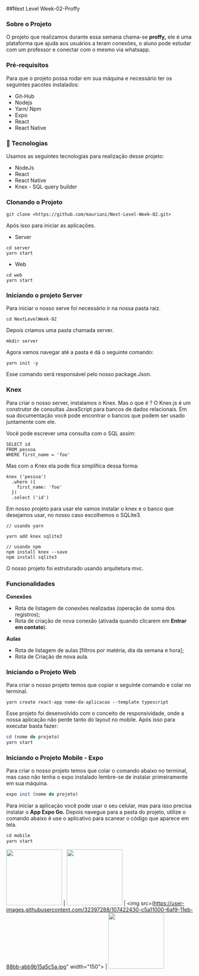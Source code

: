 ##Next Level Week-02-Proffy

### Sobre o Projeto
O projeto que realizamos durante essa semana chama-se **proffy,** ele é uma plataforma que ajuda aos usuários a teram conexões, o aluno pode estudar com um professor e conectar com o mesmo via whatsapp.

### Pré-requisitos

Para que o projeto possa rodar em sua máquina e necessário ter os seguintes pacotes instalados:

- Git-Hub
- Nodejs
- Yarn/ Npm
- Expo
- React
- React Native

### 🚀 Tecnologias

Usamos as seguintes tecnologias para realização desse projeto:

- NodeJs
- React
- React Native
- Knex - SQL query builder

### Clonando o Projeto

```
git clone <https://github.com/mauriani/Next-Level-Week-02.git>

```

Após isso para iniciar as aplicações.

- Server

```
cd server
yarn start

```

- Web

```
cd web
yarn start

```

### Iniciando o projeto Server

Para iniciar o nosso serve foi necessário ir na nossa pasta raiz.

```
cd NextLevelWeek-02

```

Depois criamos uma pasta chamada server.

```
mkdir server

```

Agora vamos navegar até a pasta é dá o seguinte comando:

```
yarn init -y

```

Esse comando será responsável pelo nosso package.Json.

### Knex

Para criar o nosso server, instalamos o Knex. Mas o que é ? O Knex.js é um construtor de consultas JavaScript para bancos de dados relacionais. Em sua documentação você pode encontrar o bancos que podem ser usado juntamente com ele.

Você pode escrever uma consulta com o SQL assim:

```
SELECT id 
FROM pessoa 
WHERE first_name = 'foo'

```

Mas com o Knex ela pode fica simplifica dessa forma:

```
knex ('pessoa') 
  .where ({ 
    first_name: 'foo' 
  }) 
  .select ('id')

```

Em nosso projeto para usar ele vamos instalar o knex e o banco que desejamos usar, no nosso caso escolhemos o SQLite3.

```
// usando yarn

yarn add knex sqlite3 

// usando npm
npm install knex --save
npm install sqlite3

```

O nosso projeto foi estruturado usando arquitetura mvc.

### Funcionalidades

**Conexões**

- Rota de listagem de conexões realizadas (operação de soma dos registros);
- Rota de criação de nova conexão (ativada quando clicarem em **Entrar em contato**).

**Aulas**

- Rota de listagem de aulas [filtros por matéria, dia da semana e hora];
- Rota de Criação de nova aula.

### Iniciando o Projeto Web

Para criar o nosso projeto temos que copiar o seguinte comando e colar no terminal.

```
yarn create react-app nome-da-aplicacao --template typescript

```

Esse projeto foi desenvolvido com o conceito de responsividade, onde a nossa aplicação não perde tanto do layout no mobile.  Após isso para executar basta fazer:

```jsx
cd (nome do projeto)
yarn start
```

### Iniciando o Projeto Mobile - Expo

Para criar o nosso projeto temos que colar o comando abaixo no terminal, mas caso não tenha o expo instalado lembre-se de instalar primeiramente em sua máquina.

```jsx
expo init (nome do projeto)
```

Para iniciar a aplicação você pode usar o seu celular, mas para isso precisa instalar o **App Expo Go.** Depois navegue para a pasta do projeto, utilize o comando abaixo é use o aplicativo para scanear o código que aparece em tela.

```jsx
cd mobile
yarn start
```


<img src="https://user-images.githubusercontent.com/32397288/107422398-b91cb780-6af9-11eb-93f7-f5f3b5b834da.jpg" width="150"> | <img src="https://user-images.githubusercontent.com/32397288/107422429-c5087980-6af9-11eb-988c-4a4d9bf570d2.jpg" width="150"> | <img src=(https://user-images.githubusercontent.com/32397288/107422430-c5a11000-6af9-11eb-88bb-abb9b15a5c5a.jpg" width="150"> | 
<img src="https://user-images.githubusercontent.com/32397288/107422434-c639a680-6af9-11eb-8ccf-37be70b0fd9a.jpg" width="150">
